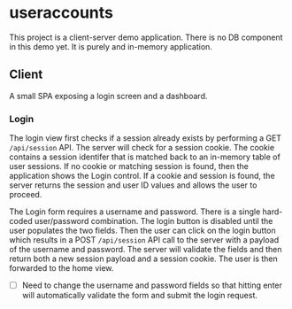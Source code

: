 # useraccounts
This project is a client-server demo application. There is no DB component in this demo yet. It is purely and in-memory application.

## Client
A small SPA exposing a login screen and a dashboard.

### Login
The login view first checks if a session already exists by performing a GET `/api/session` API. The server will check for a
session cookie. The cookie contains a session identifer 
that is matched back to an in-memory table of user sessions. If no cookie or matching session is found, then the application
shows the Login control. If a cookie and session is found, the server returns the session and user ID values and allows 
the user to proceed.

The Login form requires a username and password. There is a single hard-coded user/password combination.
The login button is disabled until the user populates the two fields. Then the user can click on the login button which 
results in a POST `/api/session` API call to the server with a payload of the username and password. The server will validate 
the fields and then return both a new session payload and a session cookie. The user is then forwarded to the home view.

- [ ] Need to change the username and password fields so that hitting enter will automatically validate the form and submit the login request.
